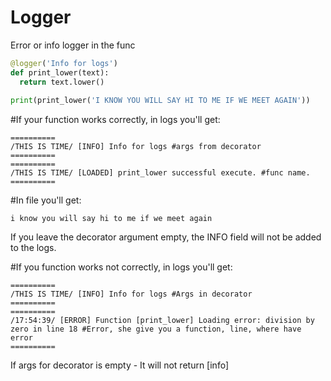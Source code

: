 # Logger
Error or info logger in the func 
```Python
@logger('Info for logs')
def print_lower(text):
  return text.lower()
  
print(print_lower('I KNOW YOU WILL SAY HI TO ME IF WE MEET AGAIN'))

```
#If your function works correctly, in logs you'll get:
```
==========
/THIS IS TIME/ [INFO] Info for logs #args from decorator
==========
==========
/THIS IS TIME/ [LOADED] print_lower successful execute. #func name.
==========
```
#In file you'll get:
```
i know you will say hi to me if we meet again
```
If you leave the decorator argument empty, the INFO field will not be added to the logs.

#If you function works not correctly, in logs you'll get:
```
==========
/THIS IS TIME/ [INFO] Info for logs #Args in decorator
==========
==========
/17:54:39/ [ERROR] Function [print_lower] Loading error: division by zero in line 18 #Error, she give you a function, line, where have error
==========
```
If args for decorator is empty - It will not return [info]
